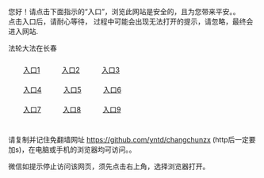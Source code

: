 您好！请点击下面指示的“入口”，浏览此网站是安全的，且为您带来平安。。 <br/>
点击入口后，请耐心等待， 过程中可能会出现无法打开的提示，请忽略，最终会进入网站. </br>

法轮大法在长春<br/>
<div style="padding:10px"><a style="margin:20px" target="_blank" href="https://djzjg2mk8xk8w.cloudfront.net/2Qpsp?pmxufhn" id="ccLink1" rel="nofollow">入口1</a> <a target="_blank" style="margin:20px" href="https://d28nbx58fzq3m1.cloudfront.net/2Qpsp?buplwla" id="ccLink2" rel="nofollow">入口2</a> <a style="margin:20px" target="_blank" href="https://d1rx1wz1nzhn3w.cloudfront.net/2Qpsp?mvbfgp" id="ccLink3" rel="nofollow">入口3</a></div>

<div style="padding:10px" ><a style="margin:20px" target="_blank" href="https://djzjg2mk8xk8w.cloudfront.net/2Qpsp?pmxufhn" id="ccLink4" rel="nofollow">入口4</a> <a style="margin:20px" href="https://d28nbx58fzq3m1.cloudfront.net/2Qpsp?buplwla" target="_blank" id="ccLink5" rel="nofollow">入口5</a> <a style="margin:20px" href="https://d1rx1wz1nzhn3w.cloudfront.net/2Qpsp?mvbfgp" target="_blank" id="ccLink6" rel="nofollow">入口6</a></div>

<div style="padding:10px"><a style="margin:20px" target="_blank" href="https://djzjg2mk8xk8w.cloudfront.net/2Qpsp?pmxufhn" id="ccLink7" rel="nofollow">入口7</a> <a style="margin:20px" href="https://d28nbx58fzq3m1.cloudfront.net/2Qpsp?buplwla" target="_blank" id="ccLink8" rel="nofollow">入口8</a> <a style="margin:20px" target="_blank" href="https://d1rx1wz1nzhn3w.cloudfront.net/2Qpsp?mvbfgp" id="ccLink9" rel="nofollow">入口9</a></div>

<br/>



请复制并记住免翻墙网址 https://github.com/yntd/changchunzx (http后一定要加s)，在电脑或手机的浏览器均可访问。。<br/>

微信如提示停止访问该网页，须先点击右上角，选择浏览器打开。
